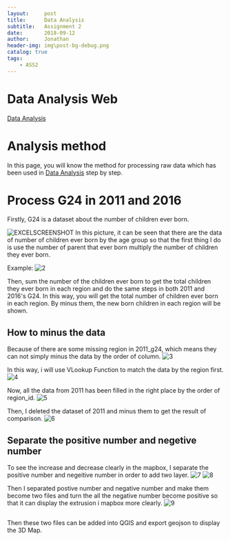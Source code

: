 ```yaml
---
layout:     post
title:      Data Analysis
subtitle:   Assignment 2
date:       2018-09-12
author:     Jonathan
header-img: img\post-bg-debug.png
catalog: true
tags:
    - ASS2
---
```

# Data Analysis Web
[Data Analysis](https://www.ass2.jonathan1230.top/analysis)

# Analysis method
In this page, you will know the method for processing raw data which has been used in [Data Analysis](https://www.ass2.jonathan1230.top/analysis) step by step.

# Process G24 in 2011 and 2016
Firstly, G24 is a dataset about the number of children ever born.

![EXCELSCREENSHOT](https://previews.dropbox.com/p/thumb/AAIz4q-DxmxfFu8KnGE0G9b5cXVXifGB3PbX0t1y7DulMO8EQzHlHKqWZE57Da094r3yNVdLQ2WYRTje-PP0INR3Zgt5U6ZEdAfm64zXYrRxKwAtugu2AaRD44eghjJF2NCrBaBUANBCvcNmxGvq35e31YnXiiWpa_CWAgynWt7PkhY7jq2LidOieLnRBDo9C4Q/p.jpeg?size=1280x960&size_mode=3)
In this picture, it can be seen that there are the data of number of children ever born by the age group so that the first thing I do is use the number of parent that ever born multiply the number of children they ever born. 

Example:
![2](https://previews.dropbox.com/p/thumb/AAIApvKKvJhc3Bgk0kCQ_xXRchMBBrv4F5umCP5o9-fH3HxltAEYdLm4QHQmuvRfdi-WghtLPbvc1loOIBc47Q7wieWRa-JpC3I4qCDWY7RKEi6Q9g94Aj4Bho_abRVD4aRzP5vQipTogRPZ8-rUROtmhyr9iNppyvHXpS0hgyjPUQ/p.jpeg?size=1600x1200&size_mode=3)

Then, sum the number of the children ever born to get the total children they ever born in each region and do the same steps in both 2011 and 2016's G24. In this way, you will get the total number of children ever born in each region. By minus them, the new born children in each region will be shown.

## How to minus the data
Because of there are some missing region in 2011_g24, which means they can not simply minus the data by the order of column.
![3](https://previews.dropbox.com/p/thumb/AAIKKnH0wLx_DH96TQ2pbr4hHIus0_ONmhHzq1F9WGd8cCk3epxMThvtSwxM5CsERPRIKuM0iVAHepHnFbcneybuKIBj0cyVGdkWeL7cRz3YBuMc7hKepJPVTpuYcLjRgp6BKcahPfT9QhzbVDp3sAVLazUZXRI2czPAf8L2cxRgWRSKecK-bLA76KMy--Oh3cA/p.jpeg?size=1280x960&size_mode=3)

In this way, i will use VLookup Function to match the data by the region first.
![4](https://previews.dropbox.com/p/thumb/AAJ35JbeeJmo9RanPU-AFhoPAnUOYO63QWCsU9VyWSjRkCKShitwfktYe3Atu4dENHXlcZJwuFAcw5g4lJZBf2ANCs0ZnGXl4Ej6dz_hKgeujO3_7DDK9z2h4diFYHydTp__cWaPFfZc7ZC9HqZkyrYcNMSaGE0kvAj72Lr-GHhygRGtpJcvqKRHT40FiTVCLnw/p.jpeg?size=1280x960&size_mode=3)

Now, all the data from 2011 has been filled in the right place by the order of region_id. 
![5](https://previews.dropbox.com/p/thumb/AAKx0Ro24_Bj4VAX3bFTeHr332r7CIrijSZfximpcTcc0SkKsrU1Tai5HeYhQm0AcY4la0bkXVdS17Lbs9g-fp-4YCepKv2PS5vSjYquoJI69_qJ4j52K2gbsyfrD3C0Heib9ISvcqc39_BVEYsTTuMYuB8kGz16ZLarDHx7QGkbmGgmfdBMmur8eKZeImBE9uM/p.jpeg?size=1280x960&size_mode=3)

Then, I deleted the dataset of 2011 and minus them to get the result of comparison.
![6](https://previews.dropbox.com/p/thumb/AAJvDihzE5vAdMPsA1Vaw53DcHQIBfuLJMIJO9NAEmIsr7lVNYKNmuzv_DRICn2YovoPqbs4ro0njRCMJ3RAVQcHvWGiEJEb_v2QTM_KOXEKVfmHDknSZj_KH0SYygyQx6686Bk_e8Xd5UVRQLnLQtfIxz4CrQcpRGSX6dVwmNEQuBwISyAlF0280_u8Pk7LrQ4/p.jpeg?size=1280x960&size_mode=3)

## Separate the positive number and negetive number
To see the increase and decrease clearly in the mapbox, I separate the positive number and negeitive number in order to add two layer.
![7](https://previews.dropbox.com/p/thumb/AALiqTbGtXvi7B521xpaqEgHBP9HEPaBpUQqyb0f03nS9b4DPNMkGcD4vF9yZQ9pvDJDBf-j6a1FYxBYJlkAgR85L1neheibVcbSKe_bi9c2dQS-RsC_S56nKTT1WziTU3pM3HEXKN9apVWGf3zdMnNmHP4QXL95uj6USt5d9l4cJW73iHPSxne3vy8AfFz6Wfo/p.jpeg?size=1280x960&size_mode=3)
![8](https://previews.dropbox.com/p/thumb/AAJBuaUWRlDbAxdTChh_N_YZyzWnUaJgDMJRlQfhg1tSXFM4AJ_JltPaDWP3FXa84Taj2lCowik59SXrdMZj9UZlL75QtilEg2L_tb7v9W_PD18DZ5i9i7NEwolc5u1R0sC4AiPSN4ck0DGaZOhq0QlSWfwox960zbmSglHRaXnd6OS_693IDFz3KPoLDrpbZYg/p.jpeg?size=1280x960&size_mode=3)

Then I separated postive number and negative number and make them become two files and turn the all the negative number become positive so that it can display the extrusion i mapbox more clearly.
![9](https://previews.dropbox.com/p/thumb/AALJuY_Cozc41JiTCpsD3vHbl_PpfpuTAG6sZmGPwlnw7tR0P_x7a4UB94Yrz4AVorwSVbG0DfhkIaHUczpwXwS6aDs-iA0kb7yt6Z88FqaKk1xXkOpJ3ZqFDJfm1dhaJ8nj8E-DzRfHUsS65yms0MjT0X6awr_REYFysXiyp4Pgs52SiDmVim5EYTeRlerYXjY/p.jpeg?size=1280x960&size_mode=3)

##
Then these two files can be added into QGIS and export geojson to display the 3D Map.






    

